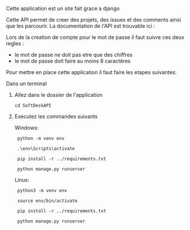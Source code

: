 Cette application est un site fait grace a django

Cette API permet de creer des projets, des issues et des comments ainsi que les parcourir.
La documentation de l'API est trouvable ici : 

Lors de la creation de compte pour le mot de passe il faut suivre ces deux regles :
 - le mot de passe ne doit pas etre que des chiffres
 - le mot de passe doit faire au moins 8 caractères

Pour mettre en place cette application il faut faire les etapes suivantes:

Dans un terminal
1. Allez dans le dossier de l'application

    `cd SoftDeskAPI`

2. Executez les commandes suivants

    Windows:

        python -m venv env

        .\env\Scripts\activate

        pip install -r ../requirements.txt

        python manage.py runserver

    
    Linux:

        python3 -m venv env

        source env/bin/activate

        pip install -r ../requirements.txt

        python manage.py runserver

